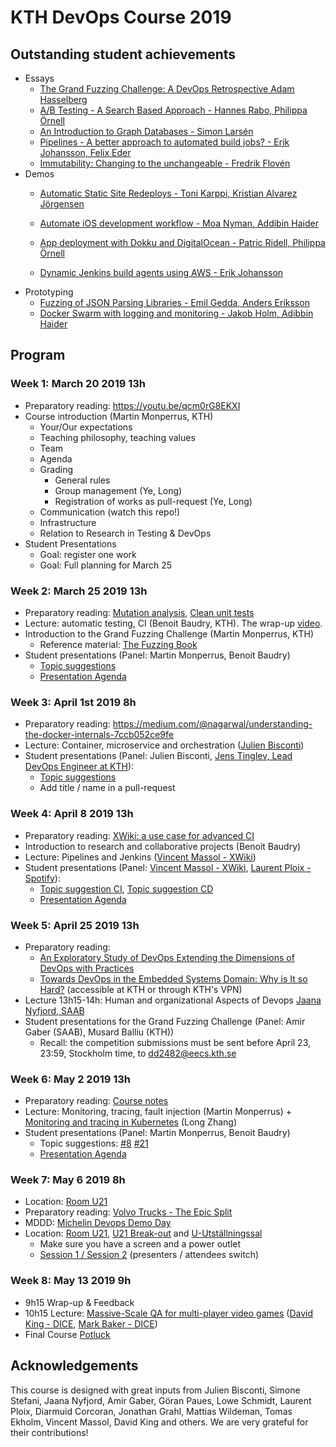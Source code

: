 # KTH DevOps Course 2019

## Outstanding student achievements

* Essays
     * [The Grand Fuzzing Challenge: A DevOps Retrospective Adam Hasselberg](https://medium.com/@adamhasselberg/fd89accb7ce0)
    * [A/B Testing - A Search Based Approach - Hannes Rabo, Philippa Örnell](https://github.com/KTH/devops-course/blob/master/contributions-2019/essay/hrabo-pornell/ab-testing-a-search-based-approach.pdf)
    * [An Introduction to Graph Databases - Simon Larsén](https://github.com/KTH/devops-course/blob/master/contributions-2019/essay/slarse/graph_db_essay.pdf)
    * [Pipelines - A better approach to automated
build jobs? - Erik Johansson, Felix Eder](https://github.com/KTH/devops-course/blob/master/contributions-2019/essay/felixed-erikjo9/essay.pdf)
    * [Immutability: Changing to the unchangeable - Fredrik Flovén](https://medium.com/@ffloven/immutability-4c8e0077fe9a)
* Demos
    * [Automatic Static Site Redeploys - Toni Karppi, Kristian Alvarez Jörgensen](https://github.com/KTH/devops-course/tree/master/contributions-2019/demo/tonik-krijor)

    * [Automate iOS development workflow - Moa Nyman, Addibin Haider](https://www.youtube.com/watch?v=oSfDyHX_aig)
    * [App deployment with Dokku and DigitalOcean - Patric Ridell, Philippa Örnell](https://github.com/KTH/devops-course/releases/download/files/2019-screencast-Patric-Philippa.mp4)
    * [Dynamic Jenkins build agents using AWS - Erik Johansson](https://www.youtube.com/watch?v=qXr2THwEuIs)
* Prototyping
    * [Fuzzing of JSON Parsing Libraries - Emil Gedda,
Anders Eriksson](https://github.com/KTH/devops-course/tree/master/contributions-2019/open/aeri3-egedda)
    * [Docker Swarm with logging and monitoring - Jakob Holm, Adibbin Haider](https://github.com/KTH/devops-course/tree/master/contributions-2019/open/jakobhol-adibbin)

## Program

### Week 1: March 20 2019 13h

* Preparatory reading: <https://youtu.be/qcm0rG8EKXI>
* Course introduction (Martin Monperrus, KTH)
  * Your/Our expectations
  * Teaching philosophy, teaching values
  * Team
  * Agenda
  * Grading
    * General rules
    * Group management (Ye, Long)
    * Registration of works as pull-request (Ye, Long)
  * Communication (watch this repo!)
  * Infrastructure
  * Relation to Research in Testing & DevOps 
* Student Presentations
  * Goal: register one work
  * Goal: Full planning for March 25


### Week 2: March 25 2019 13h
* Preparatory reading: [Mutation analysis](https://medium.com/@almyre/short-circuiting-method-executions-to-assess-test-quality-2d3fda45bc7f), [Clean unit tests](https://blog.usejournal.com/3-easy-ways-to-write-cleaner-unit-tests-2ec04ca6b9df)
* Lecture: automatic testing, CI (Benoit Baudry, KTH). The wrap-up [video](https://archive.org/details/devops-dylan).
* Introduction to the Grand Fuzzing Challenge (Martin Monperrus, KTH)
  * Reference material: [The Fuzzing Book](https://www.fuzzingbook.org/)
* Student presentations (Panel: Martin Monperrus, Benoit Baudry)
  * [Topic suggestions](https://github.com/KTH/devops-course/issues/9)
  * [Presentation Agenda](https://github.com/KTH/devops-course/blob/master/contributions/presentation/week2/README.md)
	
### Week 3: April 1st 2019 8h
* Preparatory reading: <https://medium.com/@nagarwal/understanding-the-docker-internals-7ccb052ce9fe>
* Lecture: Container, microservice and orchestration ([Julien Bisconti](https://www.linkedin.com/in/julienbisconti/))
* Student presentations (Panel: Julien Bisconti, [Jens Tinglev, Lead DevOps Engineer at KTH](https://www.kth.se/profile/tinglev)):
  * [Topic suggestions](https://github.com/KTH/devops-course/issues/6)
  * Add title / name in a pull-request 

### Week 4: April 8 2019 13h
* Preparatory reading: [XWiki: a use case for advanced CI](https://www.slideshare.net/vmassol/developing-xwiki-75667041)
* Introduction to research and collaborative projects (Benoit Baudry)
* Lecture: Pipelines and Jenkins ([Vincent Massol - XWiki](http://massol.myxwiki.org))
* Student presentations (Panel: [Vincent Massol - XWiki](http://massol.myxwiki.org), [Laurent Ploix - Spotify](https://www.linkedin.com/in/laurentploix)):
  * [Topic suggestion CI](https://github.com/KTH/devops-course/issues/3), [Topic suggestion CD](https://github.com/KTH/devops-course/issues/12)
  * [Presentation Agenda](https://github.com/KTH/devops-course/blob/master/contributions/presentation/week4/README.md)

### Week 5: April 25 2019 13h
* Preparatory reading:
  * [An Exploratory Study of DevOps Extending the Dimensions of DevOps with Practices](https://jira.dimecc.com/secure/attachment/14989/ICSEA_Lwakatare_Final.pdf)
  * [Towards DevOps in the Embedded Systems Domain: Why is It so Hard?](https://ieeexplore.ieee.org/document/7427859/) (accessible at KTH or through KTH's VPN)
* Lecture 13h15-14h: Human and organizational Aspects of Devops [Jaana Nyfjord, SAAB](https://se.linkedin.com/in/jaananyfjord)
* Student presentations for the Grand Fuzzing Challenge (Panel: Amir Gaber (SAAB), Musard Balliu (KTH))
  * Recall: the competition submissions must be sent before April 23, 23:59, Stockholm time, to dd2482@eecs.kth.se

### Week 6: May 2 2019 13h
* Preparatory reading: [Course notes](https://www.monperrus.net/martin/monitoring.pdf)
* Lecture: Monitoring, tracing, fault injection (Martin Monperrus) + [Monitoring and tracing in Kubernetes](https://docs.google.com/presentation/d/1BKhdIU8aXJB7qE2CRn6RjmXKxd0J1N4B2-DTU9OtQPs/edit?usp=sharing) (Long Zhang)
* Student presentations (Panel: Martin Monperrus, Benoit Baudry)
  * Topic suggestions: [#8](https://github.com/KTH/devops-course/issues/8) [#21](https://github.com/KTH/devops-course/issues/21)
  * [Presentation Agenda](https://github.com/KTH/devops-course/tree/master/contributions/presentation/week6)

### Week 7: May 6 2019 8h

* Location: [Room U21](https://www.kth.se/places/room/id/de8a7fa7-90dc-4ae7-ab75-282b6020d8a5)
* Preparatory reading: [Volvo Trucks - The Epic Split](https://www.youtube.com/watch?v=M7FIvfx5J10)
* MDDD: [Michelin Devops Demo Day](https://github.com/KTH/devops-course/tree/master/contributions/demo) 
* Location: [Room U21](https://www.kth.se/places/room/id/de8a7fa7-90dc-4ae7-ab75-282b6020d8a5), [U21 Break-out](https://www.kth.se/places/room/id/b7f34dc7-be16-4e37-a339-1e9f048b1772) and [U-Utställningssal](https://www.kth.se/places/room/id/cc4a63e9-62f9-4181-9e4d-c44a21c18c73)
  * Make sure you have a screen and a power outlet
  * [Session 1 / Session 2](announcement/README.md) (presenters / attendees switch)
  
### Week 8: May 13 2019 9h

* 9h15 Wrap-up & Feedback
* 10h15 Lecture: [Massive-Scale QA for multi-player video games](https://youtu.be/ffgphqKrb2M) ([David King - DICE](https://www.linkedin.com/in/david-king-83b9765b), [Mark Baker - DICE](https://www.linkedin.com/in/markltbaker/))
* Final Course [Potluck](https://en.wikipedia.org/wiki/Potluck)


## Acknowledgements

This course is designed with great inputs from Julien Bisconti, Simone Stefani, Jaana Nyfjord, Amir Gaber, Göran Paues, Lowe Schmidt, Laurent Ploix, Diarmuid Corcoran, Jonathan Grahl, Mattias Wildeman, Tomas Ekholm, Vincent Massol, David King and others. We are very grateful for their contributions!

